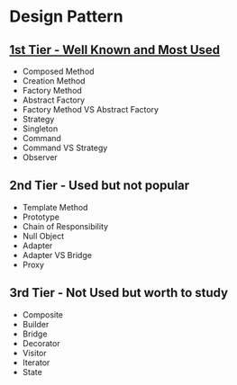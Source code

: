 
# Design Pattern

## [1st Tier - Well Known and Most Used](./WellKnownPatterns)
- Composed Method
- Creation Method
- Factory Method
- Abstract Factory
- Factory Method VS Abstract Factory
- Strategy
- Singleton
- Command
- Command VS Strategy
- Observer


## 2nd Tier - Used but not popular
- Template Method
- Prototype
- Chain of Responsibility
- Null Object
- Adapter
- Adapter VS Bridge
- Proxy


## 3rd Tier - Not Used but worth to study
- Composite
- Builder
- Bridge
- Decorator
- Visitor
- Iterator
- State
